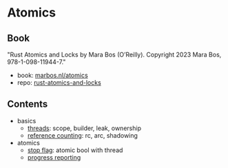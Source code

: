 # Atomics

## Book

"Rust Atomics and Locks by Mara Bos (O’Reilly). Copyright 2023 Mara Bos, 978-1-098-11944-7."

- book: [marbos.nl/atomics](https://marabos.nl/atomics/)
- repo: [rust-atomics-and-locks](https://github.com/m-ou-se/rust-atomics-and-locks)

## Contents

- basics
  - [threads](basics/threads/README.md): scope, builder, leak, ownership
  - [reference counting](basics/reference_counting/README.md): rc, arc, shadowing
- atomics
  - [stop flag](atomics/stop_flag/README.md): atomic bool with thread
  - [progress reporting](atomics/progress_reporting/README.md)

